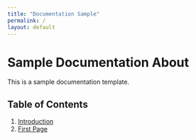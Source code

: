 ```yaml
---
title: "Documentation Sample"
permalink: /
layout: default
---
```


# Sample Documentation About

This is a sample documentation template.

## Table of Contents
1. [Introduction](#introdution)
2. [First Page](first_page.md) 